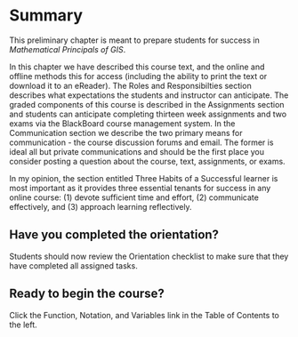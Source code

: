 # Summary

This preliminary chapter is meant to prepare students for success in *Mathematical Principals of GIS*. 

In this chapter we have described this course text, and the online and offline methods this for access (including the ability to print the text or download it to an eReader).  The Roles and Responsibilties section describes what expectations the students and instructor can anticipate.  The graded components of this course is described in the Assignments section and students can anticipate completing thirteen week assignments and two exams via the BlackBoard course management system.  In the Communication section we describe the two primary means for communication - the course discussion forums and email.  The former is ideal all but private communications and should be the first place you consider posting a question about the course, text, assignments, or exams.

In my opinion, the section entitled Three Habits of a Successful learner is most important as it provides three essential tenants for success in any online course: (1) devote sufficient time and effort, (2) communicate effectively, and (3) approach learning reflectively.

## Have you completed the orientation?
Students should now review the Orientation checklist to make sure that they have completed all assigned tasks.

## Ready to begin the course?
Click the Function, Notation, and Variables link in the Table of Contents to the left.
